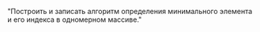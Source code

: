 ﻿"Построить и записать алгоритм определения минимального элемента и его индекса в одномерном массиве."
